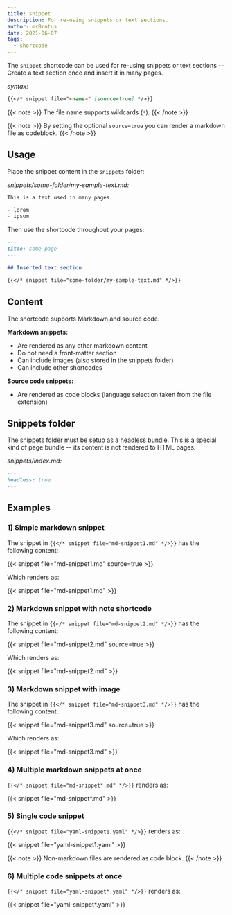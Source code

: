 ```yaml
---
title: snippet
description: For re-using snippets or text sections.
author: mrBrutus
date: 2021-06-07
tags:
  - shortcode
---
```


The `snippet` shortcode can be used for re-using snippets or text sections --
Create a text section once and insert it in many pages.

*syntax:*

```md
{{</* snippet file="<name>" [source=true] */>}}
```

{{< note >}}
The file name supports wildcards (`*`).
{{< /note >}}

{{< note >}}
By setting the optional `source=true` you can render a markdown file as codeblock.
{{< /note >}}

## Usage

Place the snippet content in the `snippets` folder:

*snippets/some-folder/my-sample-text.md:*

```md
This is a text used in many pages.

- lorem
- ipsum
```

Then use the shortcode throughout your pages:

```md
---
title: some page
---

## Inserted text section

{{</* snippet file="some-folder/my-sample-text.md" */>}}

```

## Content

The shortcode supports Markdown and source code.

**Markdown snippets:**

- Are rendered as any other markdown content
- Do not need a front-matter section
- Can include images (also stored in the snippets folder)
- Can include other shortcodes

**Source code snippets:**

- Are rendered as code blocks (language selection taken from the file extension)

## Snippets folder

The snippets folder must be setup as a [headless bundle](https://gohugo.io/content-management/page-bundles/#headless-bundle).
This is a special kind of page bundle -- its content is not rendered to HTML pages.

*snippets/index.md:*

```md
---
headless: true
---
```

## Examples

### 1) Simple markdown snippet

The snippet in `{{</* snippet file="md-snippet1.md" */>}}` has the following content:

{{< snippet file="md-snippet1.md" source=true >}}

Which renders as:

{{< snippet file="md-snippet1.md" >}}

### 2) Markdown snippet with note shortcode

The snippet in `{{</* snippet file="md-snippet2.md" */>}}` has the following content:

{{< snippet file="md-snippet2.md" source=true >}}

Which renders as:

{{< snippet file="md-snippet2.md" >}}

### 3) Markdown snippet with image

The snippet in `{{</* snippet file="md-snippet3.md" */>}}` has the following content:

{{< snippet file="md-snippet3.md" source=true >}}

Which renders as:

{{< snippet file="md-snippet3.md" >}}

### 4) Multiple markdown snippets at once

`{{</* snippet file="md-snippet*.md" */>}}` renders as:

{{< snippet file="md-snippet*.md" >}}

### 5) Single code snippet

`{{</* snippet file="yaml-snippet1.yaml" */>}}` renders as:

{{< snippet file="yaml-snippet1.yaml" >}}

{{< note >}}
Non-markdown files are rendered as code block.
{{< /note >}}

### 6) Multiple code snippets at once

`{{</* snippet file="yaml-snippet*.yaml" */>}}` renders as:

{{< snippet file="yaml-snippet*.yaml" >}}
